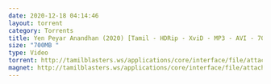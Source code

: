 ```yaml
---
date: 2020-12-18 04:14:46
layout: torrent
category: Torrents
title: Yen Peyar Anandhan (2020) [Tamil - HDRip - XviD - MP3 - AVI - 700MB - ESubs]
size: "700MB "
type: Video
torrent: http://tamilblasters.ws/applications/core/interface/file/attachment.php?id=4956
magnet: http://tamilblasters.ws/applications/core/interface/file/attachment.php?id=4956
---
```

